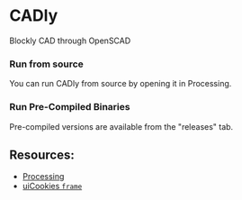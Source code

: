 # CADly
Blockly CAD through OpenSCAD

### Run from source

You can run CADly from source by opening it in Processing.

### Run Pre-Compiled Binaries

Pre-compiled versions are available from the "releases" tab.


## Resources:
* [Processing](https://processing.org)
* [uiCookies `frame`](https://uicookies.com/downloads/frame-free-onepage-html5-template-using-bootstrap/)
